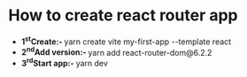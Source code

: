<h1>How to create react router app</h1>

<ul>
  <li><b>1<sup>st</sup>Create:- </b>yarn create vite my-first-app --template react</li>
  <li><b>2<sup>nd</sup>Add version:- </b>yarn add react-router-dom@6.2.2</li>
  <li><b>3<sup>rd</sup>Start app:- </b>yarn dev</li>
  

</ul>
